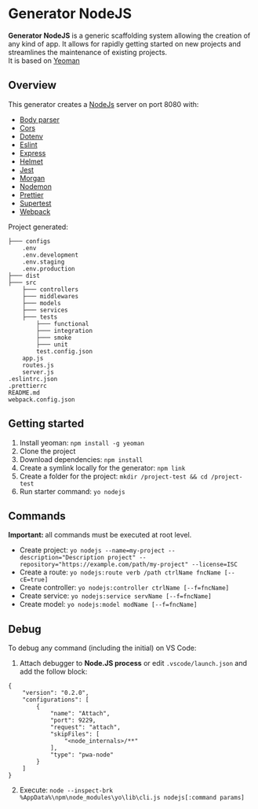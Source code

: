 # Generator NodeJS

<b>Generator NodeJS</b> is a generic scaffolding system allowing the creation of any kind of app. It allows for rapidly getting started on new projects and streamlines the maintenance of existing projects.<br />
It is based on <a href="https://yeoman.io/" target="_blank">Yeoman</a>

## Overview

This generator creates a <a target="_blank" href="https://nodejs.org/en/">NodeJs</a> server on port 8080 with:
- <a target="_blank" href="https://www.npmjs.com/package/body-parser">Body parser</a>
- <a target="_blank" href="https://www.npmjs.com/package/cors">Cors</a>
- <a target="_blank" href="https://www.npmjs.com/package/dotenv">Dotenv</a>
- <a target="_blank" href="https://eslint.org/">Eslint</a>
- <a target="_blank" href="https://expressjs.com/">Express</a>
- <a target="_blank" href="https://www.npmjs.com/package/helmet">Helmet</a>
- <a target="_blank" href="https://www.npmjs.com/package/jest">Jest</a>
- <a target="_blank" href="https://www.npmjs.com/package/morgan">Morgan</a>
- <a target="_blank" href="https://www.npmjs.com/package/nodemon">Nodemon</a>
- <a target="_blank" href="https://www.npmjs.com/package/prettier">Prettier</a>
- <a target="_blank" href="https://www.npmjs.com/package/supertest">Supertest</a>
- <a target="_blank" href="https://www.npmjs.com/package/webpack">Webpack</a>

Project generated:
```
├─── configs
    .env
    .env.development
    .env.staging
    .env.production
├─── dist
├─── src
    ├─── controllers
    ├─── middlewares
    ├─── models
    ├─── services
    ├─── tests
        ├─── functional
        ├─── integration
        ├─── smoke
        ├─── unit
        test.config.json
    app.js
    routes.js
    server.js
.eslintrc.json
.prettierrc
README.md
webpack.config.json
``` 

## Getting started

1. Install yeoman: `npm install -g yeoman`
2. Clone the project
3. Download dependencies: `npm install` 
4. Create a symlink locally for the generator: `npm link`
5. Create a folder for the project: `mkdir /project-test && cd /project-test`
6. Run starter command: `yo nodejs`

## Commands

<b>Important: </b>all commands must be executed at root level.

* Create project: `yo nodejs --name=my-project --description="Description project" --repository="https://example.com/path/my-project" --license=ISC`
* Create a route: `yo nodejs:route verb /path ctrlName fncName [--cE=true]`
* Create controller: `yo nodejs:controller ctrlName [--f=fncName]`
* Create service: `yo nodejs:service servName [--f=fncName]`
* Create model: `yo nodejs:model modName [--f=fncName]`

## Debug

To debug any command (including the initial) on VS Code:
1. Attach debugger to <b>Node.JS process</b> or edit `.vscode/launch.json` and add the follow block:
```
{
    "version": "0.2.0",
    "configurations": [
        {
            "name": "Attach",
            "port": 9229,
            "request": "attach",
            "skipFiles": [
                "<node_internals>/**"
            ],
            "type": "pwa-node"
        }
    ]
}
```
2. Execute: `node --inspect-brk %AppData%\npm\node_modules\yo\lib\cli.js nodejs[:command params]`
